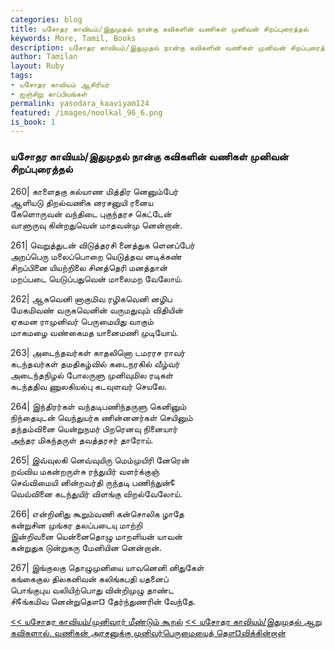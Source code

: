 ```yaml
---  
categories: blog  
title: யசோதர காவியம்/இதுமுதல் நான்கு கவிகளின் வணிகள் முனிவன் சிறப்புரைத்தல்
keywords: More, Tamil, Books  
description: யசோதர காவியம்/இதுமுதல் நான்கு கவிகளின் வணிகள் முனிவன் சிறப்புரைத்தல்
author: Tamilan  
layout: Ruby  
tags:     
- யசோதர காவியம் ஆசிரியர்
- ஐஞ்சிறு காப்பியங்கள்
permalink: yasodara_kaaviyam124  
featured: /images/noolkal_96_6.png  
is_book: 1
---  
```



### யசோதர காவியம்/இதுமுதல் நான்கு கவிகளின் வணிகள் முனிவன் சிறப்புரைத்தல்

260| காளைதகு கல்யாண மித்திர னெனும்பேர்  
ஆளியடு திறல்வணிக னரசனுயி ரனைய  
கேளொருவன் வந்திடை புகுந்தரச கெட்டேன்  
வாளுருவு கின்றதுவென் மாதவன்மு னென்றான்.

261| வெறுத்துடன் விடுத்தரசி னைத்துக ளெனப்பேர்  
அறப்பெரு மலைப்பொறை யெடுத்தவ னடிக்கண்  
சிறப்பினை யியற்றிலை சினத்தெரி மனத்தான்  
மறப்படை யெடுப்பதுவென் மாலைமற வேலோய்.

262| ஆகவெனி னாகுமிவ ரழிகவெனி னழிப  
மேகமிவண் வருகவெனின் வருமதுவும் விதியின்  
ஏகமன ராமுனிவர் பெருமையிது வாகும்  
மாகமழை வண்கைமத யானைமணி முடியோய்.

263| அடைந்தவர்கள் காதலினொ டமரரச ராவர்  
கடந்தவர்கள் தமதிகழ்வில் கடைநரகில் வீழ்வர்  
அடைந்தநிழல் போலருளு முனிவுமில ரடிகள்  
கடந்ததிவ ணுலகியல்பு கடவுளவர் செயலே.

264| இந்திரர்கள் வந்தடிபணிந்தருளு கெனினும்  
நிந்தையுடன் வெந்துயர்க ணின்னனர்கள் செயினும்  
தந்தம்வினை யென்றுநமர் பிறரெனவு நினையார்  
அந்தர மிகந்தருள் தவத்தரசர் தாரோய்.

265| இவ்வுலகி னெவ்வுயிரு மெம்முயிரி னேரென்  
றவ்விய மகன்றருள்சு ரந்துயிர் வளர்க்குஞ்  
செவ்விமையி னின்றவர்தி ருந்தடி பணிந்துன்¢  
வெவ்வினை கடந்துயிர் விளங்கு விறல்வேலோய்.

266| என்றினிது கூறும்வணி கன்சொலிக ழாதே  
கன்றுசின முங்கர தலப்படையு மாற்றி  
இன்றிவனை யென்னைதொழு மாறளியன் யாவன்  
கன்றுதுக டுன்றுகரு மேனியின னென்றான்.

267| இங்குலகு தொழுமுனியை யாவனெனி னிதுகேள்  
கங்கைகுல திலகனிவன் கலிங்கபதி யதனைப்  
பொங்குபுய வலியிற்பொது வின்றிமுழு தாண்ட  
சி¢ங்கமிவ னென்றுதௌ¤ தேர்ந்துணரின் வேந்தே.

[<< யசோதர காவியம்/முனிவரர் மீண்டும் கூறல்](yasodara_kaaviyam123) [<< யசோதர காவியம்/இதுமுதல் ஆறு கவிகளால், வணிகன் அரசனுக்கு முனிவர்பெருமையைத் தௌ¤விக்கின்றான்](yasodara_kaaviyam125)


